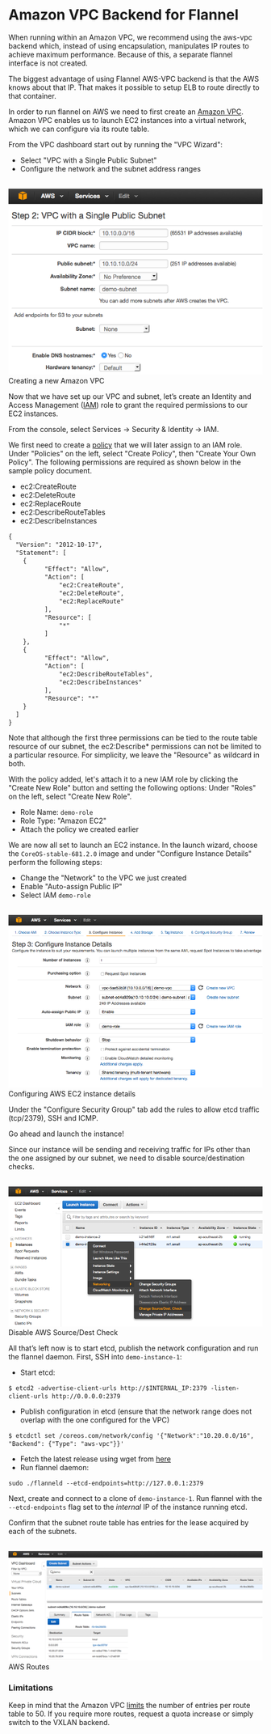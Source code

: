 # Amazon VPC Backend for Flannel

When running within an Amazon VPC, we recommend using the aws-vpc backend which, instead of using encapsulation, manipulates IP routes to achieve maximum performance. Because of this, a separate flannel interface is not created.

The biggest advantage of using Flannel AWS-VPC backend is that the AWS knows about that IP. That makes it possible to setup ELB to route directly to that container.

In order to run flannel on AWS we need to first create an [Amazon VPC](http://aws.amazon.com/vpc/).
Amazon VPC enables us to launch EC2 instances into a virtual network, which we can configure via its route table.

From the VPC dashboard start out by running the "VPC Wizard":

- Select "VPC with a Single Public Subnet"
- Configure the network and the subnet address ranges 

<br/>
<div class="row">
  <div class="col-lg-10 col-lg-offset-1 col-md-10 col-md-offset-1 col-sm-12 col-xs-12 co-m-screenshot">
    <a href="img/aws-vpc.png">
      <img src="img/aws-vpc.png" alt="New Amazon VPC" />
    </a>
  </div>
</div>
<div class="caption">Creating a new Amazon VPC</div>

Now that we have set up our VPC and subnet, let’s create an Identity and Access Management ([IAM](http://aws.amazon.com/iam/)) role to grant the required permissions to our EC2 instances. 

From the console, select Services -> Security & Identity -> IAM. 

We first need to create a [policy](http://docs.aws.amazon.com/IAM/latest/UserGuide/policies_overview.html) that we will later assign to an IAM role.
Under "Policies" on the left, select "Create Policy", then "Create Your Own Policy".
The following permissions are required as shown below in the sample policy document.

- ec2:CreateRoute
- ec2:DeleteRoute
- ec2:ReplaceRoute
- ec2:DescribeRouteTables
- ec2:DescribeInstances

```
{
  "Version": "2012-10-17",
  "Statement": [
    {
          "Effect": "Allow",
          "Action": [
              "ec2:CreateRoute",
              "ec2:DeleteRoute",
              "ec2:ReplaceRoute"
          ],
          "Resource": [
              "*"
          ]
    },
    {
          "Effect": "Allow",
          "Action": [
              "ec2:DescribeRouteTables",
              "ec2:DescribeInstances"
          ],
          "Resource": "*"
    }
  ]
}
```

Note that although the first three permissions can be tied to the route table resource of our subnet, the ec2:Describe\* permissions can not be limited to a particular resource.
For simplicity, we leave the "Resource" as wildcard in both. 

With the policy added, let's attach it to a new IAM role by clicking the "Create New Role" button and setting the following options:
Under "Roles" on the left, select "Create New Role".

- Role Name: `demo-role`
- Role Type: "Amazon EC2"
- Attach the policy we created earlier

We are now all set to launch an EC2 instance. 
In the launch wizard, choose the `CoreOS-stable-681.2.0` image and under "Configure Instance Details" perform the following steps:

- Change the "Network" to the VPC we just created
- Enable "Auto-assign Public IP"
- Select IAM `demo-role`

<br/>
<div class="row">
  <div class="col-lg-10 col-lg-offset-1 col-md-10 col-md-offset-1 col-sm-12 col-xs-12 co-m-screenshot">
    <a href="img/aws-instance-configuration.png" class="co-m-screenshot">
      <img src="img/aws-instance-configuration.png" alt="AWS EC2 Instance Details" />
    </a>
  </div>
</div>
<div class="caption">Configuring AWS EC2 instance details</div>

Under the "Configure Security Group" tab add the rules to allow etcd traffic (tcp/2379), SSH and ICMP.

Go ahead and launch the instance! 

Since our instance will be sending and receiving traffic for IPs other than the one assigned by our subnet, we need to disable source/destination checks. 

<br/>
<div class="row">
  <div class="col-lg-10 col-lg-offset-1 col-md-10 col-md-offset-1 col-sm-12 col-xs-12 co-m-screenshot">
    <a href="img/aws-src-dst-check.png" class="co-m-screenshot">
      <img src="img/aws-src-dst-check.png" alt="Disable AWS Source/Dest Check" />
    </a>
  </div>
</div>
<div class="caption">Disable AWS Source/Dest Check</div>

All that’s left now is to start etcd, publish the network configuration and run the flannel daemon. 
First, SSH into `demo-instance-1`:

- Start etcd:

```
$ etcd2 -advertise-client-urls http://$INTERNAL_IP:2379 -listen-client-urls http://0.0.0.0:2379
```
- Publish configuration in etcd (ensure that the network range does not overlap with the one configured for the VPC)

```
$ etcdctl set /coreos.com/network/config '{"Network":"10.20.0.0/16", "Backend": {"Type": "aws-vpc"}}'
```
- Fetch the latest release using wget from [here](https://github.com/coreos/flannel/releases/download/v0.7.0/flannel-v0.7.0-linux-amd64.tar.gz)
- Run flannel daemon:

```
sudo ./flanneld --etcd-endpoints=http://127.0.0.1:2379
```

Next, create and connect to a clone of `demo-instance-1`.
Run flannel with the `--etcd-endpoints` flag set to the *internal* IP of the instance running etcd.

Confirm that the subnet route table has entries for the lease acquired by each of the subnets.

<br/>
<div class="row">
  <div class="col-lg-10 col-lg-offset-1 col-md-10 col-md-offset-1 col-sm-12 col-xs-12 co-m-screenshot">
    <a href="img/aws-routes.png" class="co-m-screenshot">
      <img src="img/aws-routes.png" alt="AWS Routes" />
    </a>
  </div>
</div>
<div class="caption">AWS Routes</div>

### Limitations

Keep in mind that the Amazon VPC [limits](http://docs.aws.amazon.com/AmazonVPC/latest/UserGuide/VPC_Appendix_Limits.html) the number of entries per route table to 50. If you require more routes, request a quota increase or simply switch to the VXLAN backend.
